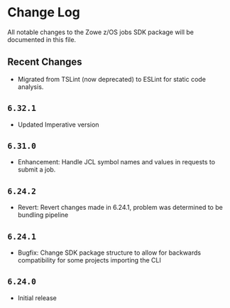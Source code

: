 # Change Log

All notable changes to the Zowe z/OS jobs SDK package will be documented in this file.

## Recent Changes

- Migrated from TSLint (now deprecated) to ESLint for static code analysis.

## `6.32.1`

- Updated Imperative version

## `6.31.0`

- Enhancement: Handle JCL symbol names and values in requests to submit a job.

## `6.24.2`

- Revert: Revert changes made in 6.24.1, problem was determined to be bundling pipeline

## `6.24.1`

- Bugfix: Change SDK package structure to allow for backwards compatibility for some projects importing the CLI

## `6.24.0`

- Initial release
